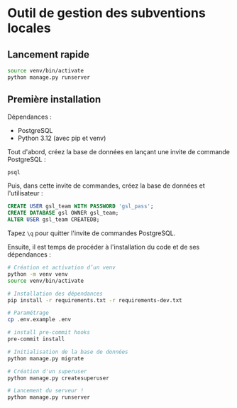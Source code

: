 # Outil de gestion des subventions locales

## Lancement rapide

```bash
source venv/bin/activate
python manage.py runserver
```

## Première installation

Dépendances :
- PostgreSQL
- Python 3.12 (avec pip et venv)

Tout d'abord, créez la base de données en lançant une invite de commande PostgreSQL :

```bash
psql
```

Puis, dans cette invite de commandes, créez la base de données et l'utilisateur : 

```sql
CREATE USER gsl_team WITH PASSWORD 'gsl_pass';
CREATE DATABASE gsl OWNER gsl_team;
ALTER USER gsl_team CREATEDB;
```

Tapez `\q` pour quitter l'invite de commandes PostgreSQL.

Ensuite, il est temps de procéder à l'installation du code et de ses dépendances :

```bash
# Création et activation d’un venv
python -m venv venv
source venv/bin/activate

# Installation des dépendances
pip install -r requirements.txt -r requirements-dev.txt

# Paramétrage
cp .env.example .env

# install pre-commit hooks
pre-commit install

# Initialisation de la base de données
python manage.py migrate

# Création d'un superuser
python manage.py createsuperuser

# Lancement du serveur !
python manage.py runserver
```
